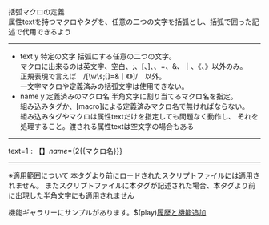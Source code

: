 括弧マクロの定義  
属性textを持つマクロやタグを、任意の二つの文字を括弧とし、括弧で囲った記述で代用できるよう

***
- text	y		特定の文字	括弧にする任意の二つの文字。<br/>マクロに出来るのは英文字、空白、;、[、]、、=、&、｜、《、》以外のみ。<br/>正規表現で言えば　/[\w\s;[]=&｜《》]/　以外。<br/>一文字マクロや定義済みの括弧文字は使用できない。
- name	y		定義済みのマクロ名	半角文字に割り当てるマクロ名を指定。<br/>組み込みタグか、[macro]による定義済みマクロ名で無ければならない。<br/>組み込みタグやマクロは属性textだけを指定しても問題なく動作し、 それを処理すること。渡される属性textは空文字の場合もある

***
text=${1:【】} name=${2{{マクロ名}}}

***
※適用範囲について
本タグより前にロードされたスクリプトファイルには適用されません。
またスクリプトファイルに本タグが記述された場合、本タグより前に出現した半角文字にも適用されません

機能ギャラリーにサンプルがあります。$(play)[履歴と機能追加](https://famibee.github.io/SKYNovel_gallery/?cur=log_and_play)
